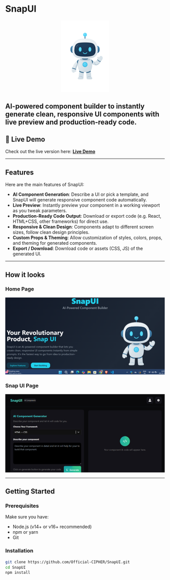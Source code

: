 # SnapUI

<p align="center">
  <img src="public/bot.png" alt="SnapUI Bot" width="150"/>
</p>

AI-powered component builder to instantly generate clean, responsive UI components with live preview and production-ready code.
---

## 🚀 Live Demo

Check out the live version here: **[Live Demo](https://snapui-cipher.netlify.app/)**  

---

## Features

Here are the main features of SnapUI:

- **AI Component Generation**: Describe a UI or pick a template, and SnapUI will generate responsive component code automatically.  
- **Live Preview**: Instantly preview your component in a working viewport as you tweak parameters.  
- **Production-Ready Code Output**: Download or export code (e.g. React, HTML+CSS, other frameworks) for direct use.  
- **Responsive & Clean Design**: Components adapt to different screen sizes, follow clean design principles.  
- **Custom Props & Theming**: Allow customization of styles, colors, props, and theming for generated components.  
- **Export / Download**: Download code or assets (CSS, JS) of the generated UI.  

---
## How it looks

<p align="center">
  <h3>Home Page </h3>
  <img src="public/home-snapui.png" alt="SnapUI Bot" width="550"/>
</p>
<p align="center">
  <h3>Snap UI Page </h3>
  <img src="public/snapui.png" alt="SnapUI Bot" width="550"/>
</p>

---

## Getting Started

### Prerequisites

Make sure you have:

- Node.js (v14+ or v16+ recommended)  
- npm or yarn  
- Git  

### Installation

```bash
git clone https://github.com/Official-CIPHER/SnapUI.git
cd SnapUI
npm install
